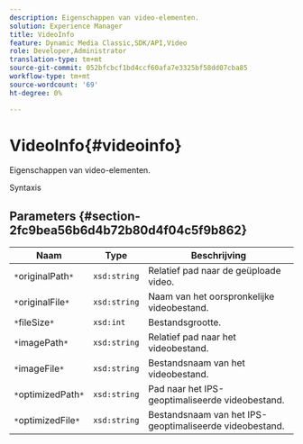 ```yaml
---
description: Eigenschappen van video-elementen.
solution: Experience Manager
title: VideoInfo
feature: Dynamic Media Classic,SDK/API,Video
role: Developer,Administrator
translation-type: tm+mt
source-git-commit: 052bfcbcf1bd4ccf60afa7e3325bf58dd07cba85
workflow-type: tm+mt
source-wordcount: '69'
ht-degree: 0%

---
```



# VideoInfo{#videoinfo}

Eigenschappen van video-elementen.

Syntaxis

## Parameters {#section-2fc9bea56b6d4b72b80d4f04c5f9b862}

| Naam | Type | Beschrijving |
|---|---|---|
| `*`originalPath`*` | `xsd:string` | Relatief pad naar de geüploade video. |
| `*`originalFile`*` | `xsd:string` | Naam van het oorspronkelijke videobestand. |
| `*`fileSize`*` | `xsd:int` | Bestandsgrootte. |
| `*`imagePath`*` | `xsd:string` | Relatief pad naar het videobestand. |
| `*`imageFile`*` | `xsd:string` | Bestandsnaam van het videobestand. |
| `*`optimizedPath`*` | `xsd:string` | Pad naar het IPS-geoptimaliseerde videobestand. |
| `*`optimizedFile`*` | `xsd:string` | Bestandsnaam van het IPS-geoptimaliseerde videobestand. |

